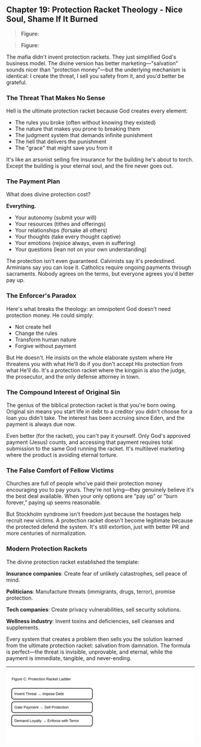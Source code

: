 ## Chapter 19: Protection Racket Theology - Nice Soul, Shame If It Burned

> **Figure:**



> **Figure:**



The mafia didn't invent protection rackets. They just simplified God's business model. The divine version has better marketing—"salvation" sounds nicer than "protection money"—but the underlying mechanism is identical: I create the threat, I sell you safety from it, and you'd better be grateful.

### The Threat That Makes No Sense

Hell is the ultimate protection racket because God creates every element:

- The rules you broke (often without knowing they existed)
- The nature that makes you prone to breaking them
- The judgment system that demands infinite punishment
- The hell that delivers the punishment
- The "grace" that might save you from it

It's like an arsonist selling fire insurance for the building he's about to torch. Except the building is your eternal soul, and the fire never goes out.

### The Payment Plan

What does divine protection cost?

**Everything.**

- Your autonomy (submit your will)
- Your resources (tithes and offerings)
- Your relationships (forsake all others)
- Your thoughts (take every thought captive)
- Your emotions (rejoice always, even in suffering)
- Your questions (lean not on your own understanding)

The protection isn't even guaranteed. Calvinists say it's predestined. Arminians say you can lose it. Catholics require ongoing payments through sacraments. Nobody agrees on the terms, but everyone agrees you'd better pay up.

### The Enforcer's Paradox

Here's what breaks the theology: an omnipotent God doesn't need protection money. He could simply:
- Not create hell
- Change the rules
- Transform human nature
- Forgive without payment

But He doesn't. He insists on the whole elaborate system where He threatens you with what He'll do if you don't accept His protection from what He'll do. It's a protection racket where the kingpin is also the judge, the prosecutor, and the only defense attorney in town.

### The Compound Interest of Original Sin

The genius of the biblical protection racket is that you're born owing. Original sin means you start life in debt to a creditor you didn't choose for a loan you didn't take. The interest has been accruing since Eden, and the payment is always due now.

Even better (for the racket), you can't pay it yourself. Only God's approved payment (Jesus) counts, and accessing that payment requires total submission to the same God running the racket. It's multilevel marketing where the product is avoiding eternal torture.

### The False Comfort of Fellow Victims

Churches are full of people who've paid their protection money encouraging you to pay yours. They're not lying—they genuinely believe it's the best deal available. When your only options are "pay up" or "burn forever," paying up seems reasonable.

But Stockholm syndrome isn't freedom just because the hostages help recruit new victims. A protection racket doesn't become legitimate because the protected defend the system. It's still extortion, just with better PR and more centuries of normalization.

### Modern Protection Rackets

The divine protection racket established the template:

**Insurance companies**: Create fear of unlikely catastrophes, sell peace of mind.

**Politicians**: Manufacture threats (immigrants, drugs, terror), promise protection.

**Tech companies**: Create privacy vulnerabilities, sell security solutions.

**Wellness industry**: Invent toxins and deficiencies, sell cleanses and supplements.

Every system that creates a problem then sells you the solution learned from the ultimate protection racket: salvation from damnation. The formula is perfect—the threat is invisible, unprovable, and eternal, while the payment is immediate, tangible, and never-ending.

---

![Figure C — Protection Racket Ladder](figures/figure_C_protection_racket_ladder.svg)

